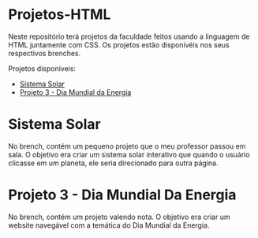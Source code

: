 # Projetos-HTML
Neste repositório terá projetos da faculdade feitos usando a linguagem de HTML juntamente com CSS. Os projetos estão disponivéis nos seus respectivos brenches.

Projetos disponíveis:
<ul>
  <a href="https://github.com/MariaClara-Canuto/Projetos-HTML/tree/Sistema-Solar">
    <li>Sistema Solar</li>
  </a>
  <a href="https://github.com/MariaClara-Canuto/Projetos-HTML/tree/Projeto3-DiaDaEnergia">
    <li>Projeto 3 - Dia Mundial da Energia</li>
  </a>
</ul>

<h1>
  Sistema Solar
</h1>
<p>No brench, contém um pequeno projeto que o meu professor passou em sala. O objetivo era criar um sistema solar interativo que quando o usuário clicasse em um planeta, ele seria direcionado para outra página.</p>

<h1>
  Projeto 3 - Dia Mundial Da Energia
</h1>
<p>No brench, contém um projeto valendo nota. O objetivo era criar um website navegável com a temática do Dia Mundial da Energia.</p>
